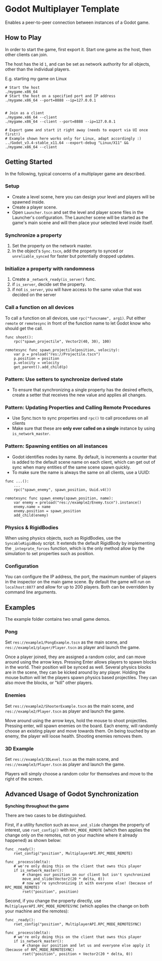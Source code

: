 # Godot Multiplayer Template

Enables a peer-to-peer connection between instances of a Godot game.

## How to Play

In order to start the game, first export it. Start one game as the host, then other clients can join.

The host has the id `1`, and can be set as network authority for all objects, other than the individual players.

E.g. starting my game on Linux

```
# Start the host
./mygame.x86_64
# Start the host on a specified port and IP address
./mygame.x86_64 --port=8888 --ip=127.0.0.1


# Join as a client
./mygame.x86_64 --client
./mygame.x86_64 --client --port=8888 --ip=127.0.0.1

# Export game and start it right away (needs to export via UI once first!)
# Example shown here works only for Linux, adapt accordingly :)
../Godot_v3.4-stable_x11.64 --export-debug "Linux/X11" && ./mygame.x86_64 --client
```

## Getting Started

In the following, typical concerns of a multiplayer game are described.

### Setup
* Create a level scene, here you can design your level and players will be spawned inside.
* Create a player scene.
* Open `Launcher.tscn` and set the level and player scene files in the Launcher's configuration. The Launcher scene will be started as the game's main scene and will then place your selected level inside itself.

### Synchronize a property
1. Set the property on the network master.
2. In the object's `Sync.tscn`, add the property to synced or `unreliable_synced` for faster but potentially dropped updates.

### Initialize a property with randomness
1. Create a `_network_ready(is_server)` func.
2. if `is_server`, decide set the property.
3. if not `is_server`, you will have access to the same value that was decided on the server

### Call a function on all devices

To call a function on all devices, use `rpc("funcname", arg1)`.
Put either `remote` or `remotesync` in front of the function name to let Godot know who should get the call.

```
func shoot():
	rpc("spawn_projectile", Vector2(40, 30), 100)

remotesync func spawn_projectile(position, velocity):
	var p = preload("res://Projectile.tscn")
	p.position = position
	p.velocity = velocity
	get_parent().add_child(p)
```

### Pattern: Use setters to synchronize derived state
* To ensure that synchronizing a single property has the desired effects, create a setter that receives the new value and applies all changes.

### Pattern: Updating Properties and Calling Remote Procedures
* Use Sync.tscn to sync properties and `rpc()` to call procedures on all clients
* Make sure that these are **only ever called on a single** instance by using `is_network_master`.

### Pattern: Spawning entities on all instances
* Godot identifies nodes by name. By default, is increments a counter that is added to the default scene name on each client, which can get out of sync when many entities of the same scene spawn quickly.
* To make sure the name is always the same on all clients, use a UUID:
```
func ...():
	...
	rpc("spawn_enemy", spawn_position, Uuid.v4())

remotesync func spawn_enemy(spawn_position, name):
	var enemy = preload("res://example2/Enemy.tscn").instance()
	enemy.name = name
	enemy.position = spawn_position
	add_child(enemy)
```

### Physics & RigidBodies
When using physics objects, such as RigidBodies, use the `SyncableRigidBody` script.
It extends the default RigidBody by implementing the `_integrate_forces` function, which is the only method allow by the simulation to set properties such as position.

### Configuration
You can configure the IP address, the port, the maximum number of players in the inspector on the main game scene. By default the game will run on `localhost:8877` and allow for up to 200 players. Both can be overridden by command line arguments.

## Examples

The example folder contains two small game demos.

### Pong

Set `res://example1/PongExample.tscn` as the main scene, and `res://example1/player/Player.tscn` as player and launch the game.

Once a player joined, they are assigned a random color, and can move around using the arrow keys. Pressing Enter allows players to spawn blocks in the world. Their position will be synced as well. Several physics blocks are in the scene, they can be kicked around by any player. Holding the mouse button will let the players spawn physics based projectiles. They can also move the blocks, or "kill" other players.

### Enemies

Set `res://example2/ShooterExample.tscn` as the main scene, and `res://example2/Player.tscn` as player and launch the game.

Move around using the arrow keys, hold the mouse to shoot projectiles. Pressing enter, will spawn enemies on the board. Each enemy, will randomly choose an existing player and move towards them. On being touched by an enemy, the player will loose health. Shooting enemies removes them.

### 3D Example

Set `res://example3/3DLevel.tscn` as the main scene, and `res://example3/Player.tscn` as player and launch the game.

Players will simply choose a random color for themselves and move to the right of the screen.




## Advanced Usage of Godot Synchronization

**Synching throughout the game**

There are two cases to be distinguished.

First, if a utility function such as `move_and_slide` changes the property of interest, use `rset_config()` with `RPC_MODE_REMOTE` (which then applies the change only on the remotes, not on your machine where it already happened) as shown below:
```
func _ready():
	rset_config("position", MultiplayerAPI.RPC_MODE_REMOTE)

func _process(delta):
	# we're only doing this on the client that owns this player
	if is_network_master():
		# changes our position on our client but isn't synchronized
		move_and_slide(Vector2(20 * delta, 0))
		# now we're synchronizing it with everyone else! (because of RPC_MODE_REMOTE)
		rset("position", position)
```

Second, if you change the property directly, use `MultiplayerAPI.RPC_MODE_REMOTESYNC` (which applies the change on both your machine and the remotes):
```
func _ready():
	rset_config("position", MultiplayerAPI.RPC_MODE_REMOTESYNC)

func _process(delta):
	# we're only doing this on the client that owns this player
	if is_network_master():
		# change our position and let us and everyone else apply it (because of RPC_MODE_REMOTESYNC)
		rset("position", position + Vector2(20 * delta, 0))
```
